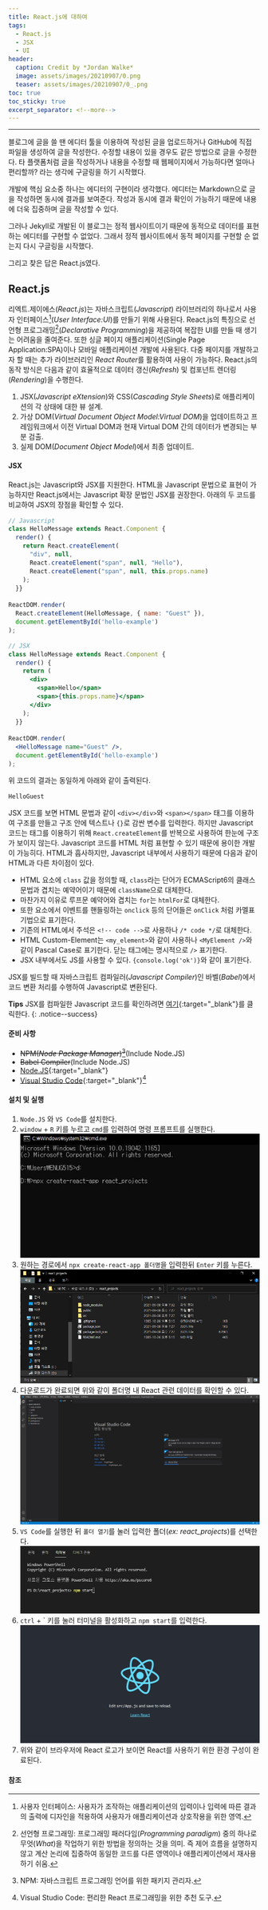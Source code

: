 ```yaml
---
title: React.js에 대하여
tags:
  - React.js
  - JSX
  - UI
header:
  caption: Credit by *Jordan Walke*
  image: assets/images/20210907/0.png
  teaser: assets/images/20210907/0_.png
toc: true
toc_sticky: true
excerpt_separator: <!--more-->
---
```

---
블로그에 글을 쓸 땐 에디터 툴을 이용하여 작성된 글을 업로드하거나 GitHub에 직접 파일을 생성하여 글을 작성한다.
수정할 내용이 있을 경우도 같은 방법으로 글을 수정한다.
타 플랫폼처럼 글을 작성하거나 내용을 수정할 때 웹페이지에서 가능하다면 얼마나 편리할까? 라는 생각에 구글링을 하기 시작했다.

개발에 핵심 요소중 하나는 에디터의 구현이라 생각했다.
에디터는 Markdown으로 글을 작성하면 동시에 결과를 보여준다.
작성과 동시에 결과 확인이 가능하기 때문에 내용에 더욱 집중하며 글을 작성할 수 있다.

그러나 Jekyll로 개발된 이 블로그는 정적 웹사이트이기 때문에 동적으로 데이터를 표현하는 에디터를 구현할 수 없었다.
그래서 정적 웹사이트에서 동적 페이지를 구현할 순 없는지 다시 구글링을 시작했다.

그리고 찾은 답은 React.js였다.

## React.js

리엑트.제이에스(*React.js*)는 자바스크립트(*Javascript*) 라이브러리의 하나로서 사용자 인터페이스[^1](*User Interface:UI*)를 만들기 위해 사용된다.
React.js의 특징으로 선언형 프로그래밍[^2](*Declarative Programming*)을 제공하여 복잡한 UI를 만들 때 생기는 어려움을 줄여준다.
또한 싱글 페이지 애플리케이션(Single Page Application:SPA)이나 모바일 애플리케이션 개발에 사용된다.
다중 페이지를 개발하고자 할 때는 추가 라이브러리인 *React Router*를 활용하여 사용이 가능하다.
React.js의 동작 방식은 다음과 같이 효율적으로 데이터 갱신(*Refresh*) 및 컴포넌트 렌더링(*Rendering*)을 수행한다.

1. JSX(*Javascript eXtension*)와 CSS(*Cascading Style Sheets*)로 애플리케이션의 각 상태에 대한 뷰 설계.
2. 가상 DOM(*Virtual Document Object Model:Virtual DOM*)을 업데이트하고 프레임워크에서 이전 Virtual DOM과 현재 Virtual DOM 간의 데이터가 변경되는 부분 검출.
3. 실제 DOM(*Document Object Model*)에서 최종 업데이트.

#### JSX

React.js는 Javascript와 JSX를 지원한다.
HTML을 Javascript 문법으로 표현이 가능하지만 React.js에서는 Javascript 확장 문법인 JSX를 권장한다.
아래의 두 코드를 비교하여 JSX의 장점을 확인할 수 있다.

```javascript
// Javascript
class HelloMessage extends React.Component {
  render() {
    return React.createElement(
      "div", null,
      React.createElement("span", null, "Hello"),
      React.createElement("span", null, this.props.name)
    );
  }}

ReactDOM.render(
  React.createElement(HelloMessage, { name: "Guest" }),
  document.getElementById('hello-example')
);
```

```jsx
// JSX
class HelloMessage extends React.Component {
  render() {
    return (
      <div>
        <span>Hello</span>
        <span>{this.props.name}</span>
      </div>
    );
  }}

ReactDOM.render(
  <HelloMessage name="Guest" />,
  document.getElementById('hello-example')
);
```

위 코드의 결과는 동일하게 아래와 같이 출력된다.

```html
HelloGuest
```

JSX 코드를 보면 HTML 문법과 같이 `<div></div>`와 `<span></span>` 태그를 이용하여 구조를 만들고 구조 안에 텍스트나 `{}`로 감싼 변수를 입력한다.
하지만 Javascript 코드는 태그를 이용하기 위해 `React.createElement`를 반복으로 사용하여 한눈에 구조가 보이지 않는다.
Javascript 코드를 HTML 처럼 표현할 수 있기 때문에 용이한 개발이 가능히다.
HTML과 흡사하지만, Javascript 내부에서 사용하기 때문에 다음과 같이 HTML과 다른 차이점이 있다.

- HTML 요소에 `class` 값을 정의할 때, `class`라는 단어가 ECMAScript6의 클래스 문법과 겹치는 예약어이기 때문에 `className`으로 대체한다.
- 마찬가지 이유로 루프문 예약어와 겹치는 `for`는 `htmlFor`로 대체한다.
- 또한 요소에서 이벤트를 핸들링하는 `onclick` 등의 단어들은 `onClick` 처럼 카멜표기법으로 표기한다.
- 기존의 HTML에서 주석은 `<!-- code -->`로 사용하나 `/* code */`로 대체한다.
- HTML Custom-Element는 `<my_element>`와 같이 사용하나 `<MyElement />`와 같이 Pascal Case로 표기한다. 닫는 태그에는 명시적으로 `/>` 표기한다.
- JSX 내부에서도 JS를 사용할 수 있다. `{console.log('ok')}`와 같이 표기한다.

JSX를 빌드할 때 자바스크립트 컴파일러(*Javascript Compiler*)인 바벨(*Babel*)에서 코드 변환 처리를 수행하여 Javascript로 변환된다.

**Tips** 
JSX를 컴파일한 Javascript 코드를 확인하려면 [여기](https://babeljs.io/repl/#?browsers=defaults%2C%20not%20ie%2011%2C%20not%20ie_mob%2011&build=&builtIns=false&corejs=3.6&spec=false&loose=false&code_lz=MYGwhgzhAEASCmIQHsCy8pgOb2vAHgC7wB2AJjAErxjCEB0AwsgLYAOyJph0A3gFDRoAJ1Jl4wgBQBKPoKEj4hAK7CS0SfIXQAPGQCWANwB8W7bohswJYwiTIdAekvXT5hTpc3ehABb6IejZhZDZAkjAWeABfJy83cycDEzNpAG55aOj-fmpaQgARAHlUelFyCU0hHTsUdEwcaAiogF4AIgBxZQxCNuhHYwAaeTJkYGUokgYcQgBREHhJwgAhAE8ASTJJAHJfRBQAWgJItgXt6X50oA&debug=false&forceAllTransforms=false&shippedProposals=false&circleciRepo=&evaluate=false&fileSize=false&timeTravel=false&sourceType=module&lineWrap=true&presets=react&prettier=false&targets=&version=7.15.5&externalPlugins=&assumptions=%7B%7D){:target="_blank"}를 클릭한다.
{: .notice--success}

#### 준비 사항

- ~~NPM(*Node Package Manager*)[^3]~~(Include Node.JS)
- ~~Babel Compiler~~(Include Node.JS)
- [Node.JS](https://nodejs.org/en/){:target="_blank"}
- [Visual Studio Code](https://code.visualstudio.com/download){:target="_blank"}[^4]

#### 설치 및 실행

1. `Node.JS` 와 `VS Code`를 설치한다.
2. `window` + `R` 키를 누르고 `cmd`를 입력하여 명령 프롬프트를 실행한다.
![](/assets/images/20210907/1.jpg)
3. 원하는 경로에서 `npx create-react-app 폴더명`을 입력한뒤 `Enter` 키를 누른다.
![](/assets/images/20210907/2.jpg)
4. 다운로드가 완료되면 위와 같이 폴더명 내 React 관련 데이터를 확인할 수 있다.
![](/assets/images/20210907/3.jpg)
5. `VS Code`를 실행한 뒤 `폴더 열기`를 눌러 입력한 폴더(*ex: react_projects*)를 선택한다.
![](/assets/images/20210907/4.jpg)
6. `ctrl` + \` 키를 눌러 터미널을 활성화하고 `npm start`를 입력한다.
![](/assets/images/20210907/5.jpg)
7. 위와 같이 브라우저에 React 로고가 보이면 React를 사용하기 위한 환경 구성이 완료된다.

<!--more-->
#### 참조

[^1]: 사용자 인터페이스: 사용자가 조작하는 애플리케이션의 입력이나 입력에 따른 결과의 출력에 디자인을 적용하여 사용자가 애플리케이션과 상호작용을 위한 영역.
[^2]: 선언형 프로그래밍: 프로그래밍 패러다임(*Programming paradigm*) 중의 하나로 무엇(*What*)을 작업하기 위한 방법을 정의하는 것을 의미. 즉 제어 흐름을 설명하지 않고 계산 논리에 집중하여 동일한 코드를 다른 영역이나 애플리케이션에서 재사용하기 쉬움.
[^3]: NPM: 자바스크립트 프로그래밍 언어를 위한 패키지 관리자.
[^4]: Visual Studio Code: 편리한 React 프로그래밍을 위한 추천 도구.
